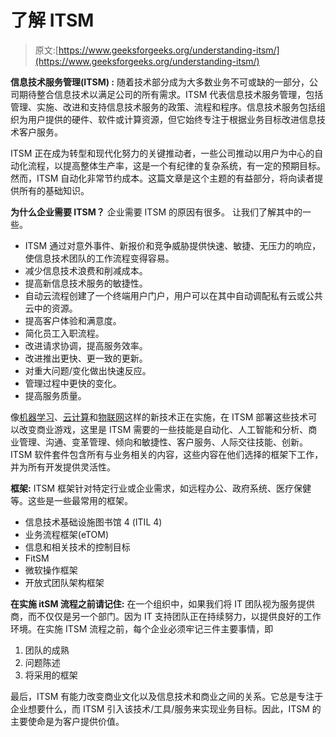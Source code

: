 # 了解 ITSM

> 原文:[https://www.geeksforgeeks.org/understanding-itsm/](https://www.geeksforgeeks.org/understanding-itsm/)

**信息技术服务管理(ITSM) :**
随着技术部分成为大多数业务不可或缺的一部分，公司期待整合信息技术以满足公司的所有需求。ITSM 代表信息技术服务管理，包括管理、实施、改进和支持信息技术服务的政策、流程和程序。信息技术服务包括组织为用户提供的硬件、软件或计算资源，但它始终专注于根据业务目标改进信息技术客户服务。

ITSM 正在成为转型和现代化努力的关键推动者，一些公司推动以用户为中心的自动化流程，以提高整体生产率，这是一个有纪律的复杂系统，有一定的预期目标。然而，ITSM 自动化非常节约成本。这篇文章是这个主题的有益部分，将向读者提供所有的基础知识。

**为什么企业需要 ITSM？**
企业需要 ITSM 的原因有很多。
让我们了解其中的一些。

*   ITSM 通过对意外事件、新报价和竞争威胁提供快速、敏捷、无压力的响应，使信息技术团队的工作流程变得容易。
*   减少信息技术浪费和削减成本。
*   提高新信息技术服务的敏捷性。
*   自动云流程创建了一个终端用户门户，用户可以在其中自动调配私有云或公共云中的资源。
*   提高客户体验和满意度。
*   简化员工入职流程。
*   改进请求协调，提高服务效率。
*   改进推出更快、更一致的更新。
*   对重大问题/变化做出快速反应。
*   管理过程中更快的变化。
*   提高服务质量。

像[机器学习](https://www.geeksforgeeks.org/machine-learning/)、[云计算](https://www.geeksforgeeks.org/cloud-computing/)和[物联网](https://www.geeksforgeeks.org/introduction-to-internet-of-things-iot-set-1/)这样的新技术正在实施，在 ITSM 部署这些技术可以改变商业游戏，这里是 ITSM 需要的一些技能是自动化、人工智能和分析、商业管理、沟通、变革管理、倾向和敏捷性、客户服务、人际交往技能、创新。ITSM 软件套件包含所有与业务相关的内容，这些内容在他们选择的框架下工作，并为所有开发提供灵活性。

**框架:**
ITSM 框架针对特定行业或企业需求，如远程办公、政府系统、医疗保健等。这些是一些最常用的框架。

*   信息技术基础设施图书馆 4 (ITIL 4)
*   业务流程框架(eTOM)
*   信息和相关技术的控制目标
*   FitSM
*   微软操作框架
*   开放式团队架构框架

**在实施 itSM 流程之前请记住:**
在一个组织中，如果我们将 IT 团队视为服务提供商，而不仅仅是另一个部门。因为 IT 支持团队正在持续努力，以提供良好的工作环境。在实施 ITSM 流程之前，每个企业必须牢记三件主要事情，即

1.  团队的成熟
2.  问题陈述
3.  将采用的框架

最后，ITSM 有能力改变商业文化以及信息技术和商业之间的关系。它总是专注于企业想要什么，而 ITSM 引入该技术/工具/服务来实现业务目标。因此，ITSM 的主要使命是为客户提供价值。